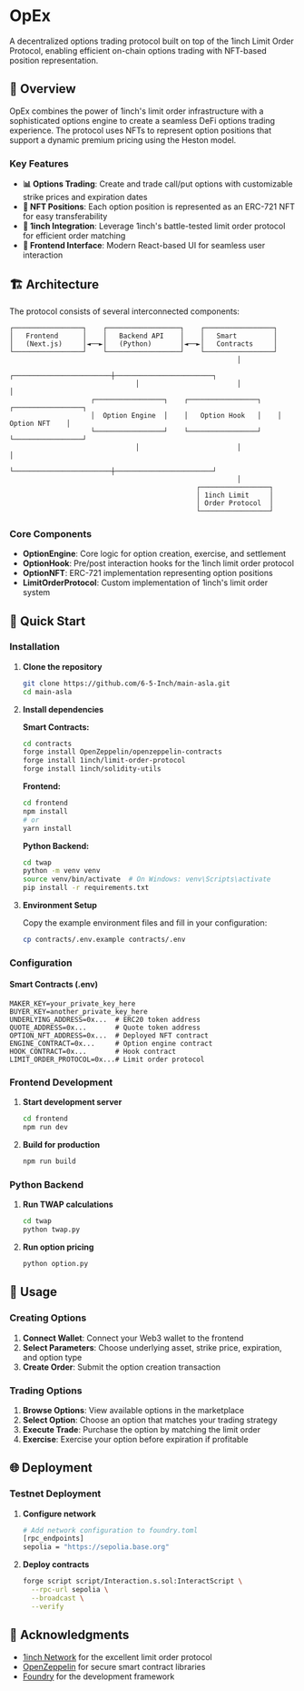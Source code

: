 # OpEx

A decentralized options trading protocol built on top of the 1inch Limit Order Protocol, enabling efficient on-chain options trading with NFT-based position representation.

## 🎯 Overview

OpEx combines the power of 1inch's limit order infrastructure with a sophisticated options engine to create a seamless DeFi options trading experience. The protocol uses NFTs to represent option positions that support a dynamic premium pricing using the Heston model.

### Key Features

- **📊 Options Trading**: Create and trade call/put options with customizable strike prices and expiration dates
- **🎫 NFT Positions**: Each option position is represented as an ERC-721 NFT for easy transferability
- **🔄 1inch Integration**: Leverage 1inch's battle-tested limit order protocol for efficient order matching
- **🎨 Frontend Interface**: Modern React-based UI for seamless user interaction

## 🏗️ Architecture

The protocol consists of several interconnected components:

```
┌─────────────────┐    ┌──────────────────┐    ┌─────────────────┐
│   Frontend      │    │   Backend API    │    │   Smart         │
│   (Next.js)     │◄──►│   (Python)       │◄──►│   Contracts     │
└─────────────────┘    └──────────────────┘    └─────────────────┘
                                                        │
                               ┌────────────────────────┼────────────────────────┐
                               │                        │                        │
                    ┌─────────────────┐    ┌─────────────────┐    ┌─────────────────┐
                    │  Option Engine  │    │   Option Hook   │    │   Option NFT    │
                    └─────────────────┘    └─────────────────┘    └─────────────────┘
                               │                        │                        │
                               └────────────────────────┼────────────────────────┘
                                                        │
                                              ┌─────────────────┐
                                              │ 1inch Limit     │
                                              │ Order Protocol  │
                                              └─────────────────┘
```

### Core Components

- **OptionEngine**: Core logic for option creation, exercise, and settlement
- **OptionHook**: Pre/post interaction hooks for the 1inch limit order protocol
- **OptionNFT**: ERC-721 implementation representing option positions
- **LimitOrderProtocol**: Custom implementation of 1inch's limit order system

## 🚀 Quick Start

### Installation

1. **Clone the repository**
   ```bash
   git clone https://github.com/6-5-Inch/main-asla.git
   cd main-asla
   ```

2. **Install dependencies**

   **Smart Contracts:**
   ```bash
   cd contracts
   forge install OpenZeppelin/openzeppelin-contracts 
   forge install 1inch/limit-order-protocol
   forge install 1inch/solidity-utils
   ```

   **Frontend:**
   ```bash
   cd frontend
   npm install
   # or
   yarn install
   ```

   **Python Backend:**
   ```bash
   cd twap
   python -m venv venv
   source venv/bin/activate  # On Windows: venv\Scripts\activate
   pip install -r requirements.txt
   ```

3. **Environment Setup**
   
   Copy the example environment files and fill in your configuration:
   ```bash
   cp contracts/.env.example contracts/.env
   ```

### Configuration

#### Smart Contracts (.env)
```env
MAKER_KEY=your_private_key_here
BUYER_KEY=another_private_key_here
UNDERLYING_ADDRESS=0x...  # ERC20 token address
QUOTE_ADDRESS=0x...       # Quote token address
OPTION_NFT_ADDRESS=0x...  # Deployed NFT contract
ENGINE_CONTRACT=0x...     # Option engine contract
HOOK_CONTRACT=0x...       # Hook contract
LIMIT_ORDER_PROTOCOL=0x...# Limit order protocol
```

### Frontend Development

1. **Start development server**
   ```bash
   cd frontend
   npm run dev
   ```

2. **Build for production**
   ```bash
   npm run build
   ```

### Python Backend

1. **Run TWAP calculations**
   ```bash
   cd twap
   python twap.py
   ```

2. **Run option pricing**
   ```bash
   python option.py
   ```

## 📖 Usage

### Creating Options

1. **Connect Wallet**: Connect your Web3 wallet to the frontend
2. **Select Parameters**: Choose underlying asset, strike price, expiration, and option type
4. **Create Order**: Submit the option creation transaction

### Trading Options

1. **Browse Options**: View available options in the marketplace
2. **Select Option**: Choose an option that matches your trading strategy  
3. **Execute Trade**: Purchase the option by matching the limit order
4. **Exercise**: Exercise your option before expiration if profitable

## 🌐 Deployment

### Testnet Deployment

1. **Configure network**
   ```bash
   # Add network configuration to foundry.toml
   [rpc_endpoints]
   sepolia = "https://sepolia.base.org"
   ```

2. **Deploy contracts**
   ```bash
   forge script script/Interaction.s.sol:InteractScript \
     --rpc-url sepolia \
     --broadcast \
     --verify
   ```

## 🙏 Acknowledgments

- [1inch Network](https://1inch.io/) for the excellent limit order protocol
- [OpenZeppelin](https://openzeppelin.com/) for secure smart contract libraries
- [Foundry](https://getfoundry.sh/) for the development framework
